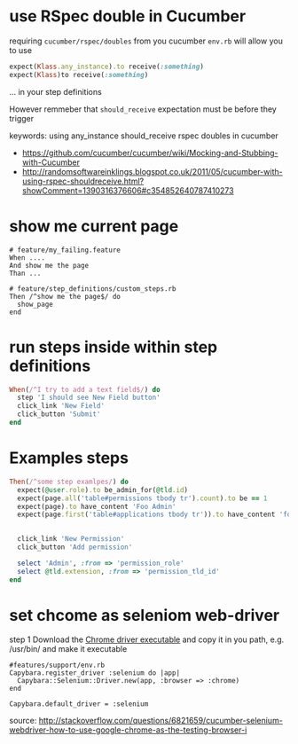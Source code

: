 # use RSpec double in Cucumber

requiring `cucumber/rspec/doubles` from you cucumber `env.rb` will allow you to use

```ruby
expect(Klass.any_instance).to receive(:something)
expect(Klass)to receive(:something)

```

... in your step definitions

However remmeber that `should_receive` expectation must be before they trigger



keywords: using any_instance should_receive rspec doubles in cucumber

* https://github.com/cucumber/cucumber/wiki/Mocking-and-Stubbing-with-Cucumber
* http://randomsoftwareinklings.blogspot.co.uk/2011/05/cucumber-with-using-rspec-shouldreceive.html?showComment=1390316376606#c354852640787410273


# show me current page

    # feature/my_failing.feature
    When ....
    And show me the page
    Than ...
    
    # feature/step_definitions/custom_steps.rb
    Then /^show me the page$/ do
      show_page
    end

  
# run steps inside within step definitions

```ruby
When(/^I try to add a text field$/) do
  step 'I should see New Field button'
  click_link 'New Field'
  click_button 'Submit'
end
```

# Examples steps

```ruby
Then(/^some step examlpes/) do
  expect(@user.role).to be_admin_for(@tld.id)
  expect(page.all('table#permissions tbody tr').count).to be == 1
  expect(page).to have_content 'Foo Admin'
  expect(page.first('table#applications tbody tr')).to have_content 'fooo'

  
  click_link 'New Permission'
  click_button 'Add permission'

  select 'Admin', :from => 'permission_role'
  select @tld.extension, :from => 'permission_tld_id'
end
```

# set chcome as seleniom web-driver

step 1 Download the [Chrome driver executable](http://chromedriver.storage.googleapis.com/index.html) and copy it in you path, e.g. /usr/bin/ and make it executable

``` 
#features/support/env.rb
Capybara.register_driver :selenium do |app|
  Capybara::Selenium::Driver.new(app, :browser => :chrome)
end

Capybara.default_driver = :selenium
```

source: http://stackoverflow.com/questions/6821659/cucumber-selenium-webdriver-how-to-use-google-chrome-as-the-testing-browser-i
